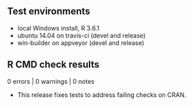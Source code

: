 ## Test environments
* local Windows install, R 3.6.1
* ubuntu 14.04 on travis-ci (devel and release)
* win-builder on appveyor (devel and release)

## R CMD check results

0 errors | 0 warnings | 0 notes

- This release fixes tests to address failing checks on CRAN.

